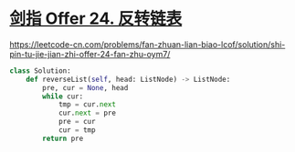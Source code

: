 # [剑指 Offer 24. 反转链表](https://leetcode-cn.com/problems/fan-zhuan-lian-biao-lcof/)

https://leetcode-cn.com/problems/fan-zhuan-lian-biao-lcof/solution/shi-pin-tu-jie-jian-zhi-offer-24-fan-zhu-oym7/

```python
class Solution:
    def reverseList(self, head: ListNode) -> ListNode:
        pre, cur = None, head
        while cur:
            tmp = cur.next
            cur.next = pre 
            pre = cur 
            cur = tmp
        return pre
```

